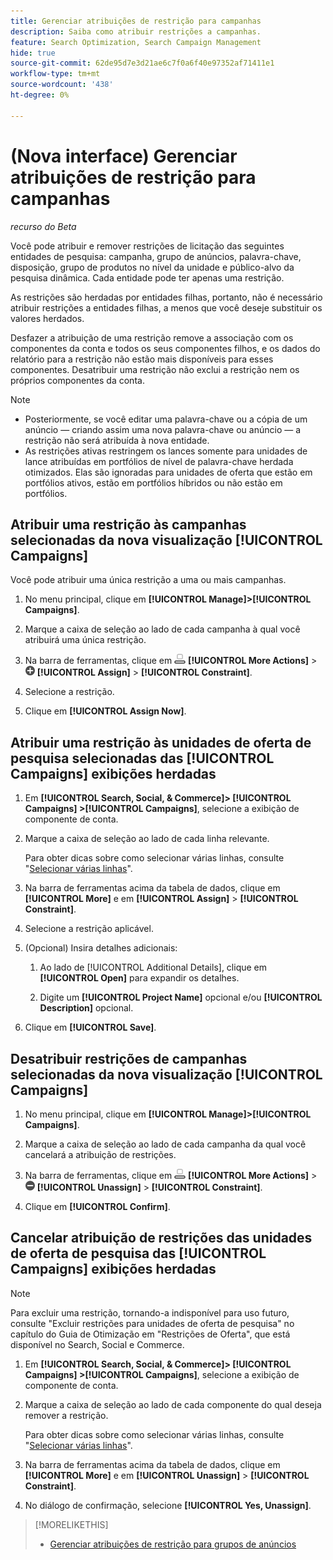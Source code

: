 ```yaml
---
title: Gerenciar atribuições de restrição para campanhas
description: Saiba como atribuir restrições a campanhas.
feature: Search Optimization, Search Campaign Management
hide: true
source-git-commit: 62de95d7e3d21ae6c7f0a6f40e97352af71411e1
workflow-type: tm+mt
source-wordcount: '438'
ht-degree: 0%

---
```


# (Nova interface) Gerenciar atribuições de restrição para campanhas

*recurso do Beta*

Você pode atribuir e remover restrições de licitação das seguintes entidades de pesquisa: campanha, grupo de anúncios, palavra-chave, disposição, grupo de produtos no nível da unidade e público-alvo da pesquisa dinâmica. Cada entidade pode ter apenas uma restrição.

As restrições são herdadas por entidades filhas, portanto, não é necessário atribuir restrições a entidades filhas, a menos que você deseje substituir os valores herdados.

Desfazer a atribuição de uma restrição remove a associação com os componentes da conta e todos os seus componentes filhos, e os dados do relatório para a restrição não estão mais disponíveis para esses componentes. Desatribuir uma restrição não exclui a restrição nem os próprios componentes da conta.

>[!NOTE]
>
>* Posteriormente, se você editar uma palavra-chave ou a cópia de um anúncio — criando assim uma nova palavra-chave ou anúncio — a restrição não será atribuída à nova entidade.
>* As restrições ativas restringem os lances somente para unidades de lance atribuídas em portfólios de nível de palavra-chave herdada otimizados. Elas são ignoradas para unidades de oferta que estão em portfólios ativos, estão em portfólios híbridos ou não estão em portfólios.

## Atribuir uma restrição às campanhas selecionadas da nova visualização [!UICONTROL Campaigns]

Você pode atribuir uma única restrição a uma ou mais campanhas.

1. No menu principal, clique em **[!UICONTROL Manage]>[!UICONTROL Campaigns]**.

1. Marque a caixa de seleção ao lado de cada campanha à qual você atribuirá uma única restrição.

1. Na barra de ferramentas, clique em ![Mais Ações](/help/search-social-commerce/assets/more-actions.png "Mais Ações") **[!UICONTROL More Actions]** > ![Atribuir](/help/search-social-commerce/assets/assign.png "Atribuir") **[!UICONTROL Assign]** > **[!UICONTROL Constraint]**.

1. Selecione a restrição.

1. Clique em **[!UICONTROL Assign Now]**.

## Atribuir uma restrição às unidades de oferta de pesquisa selecionadas das [!UICONTROL Campaigns] exibições herdadas

1. Em **[!UICONTROL Search, Social, & Commerce]> [!UICONTROL Campaigns] >[!UICONTROL Campaigns]**, selecione a exibição de componente de conta.

1. Marque a caixa de seleção ao lado de cada linha relevante.

   Para obter dicas sobre como selecionar várias linhas, consulte &quot;[Selecionar várias linhas](/help/search-social-commerce/common-tasks/navigation-editing-selection/multiple-rows-select.md)&quot;.

1. Na barra de ferramentas acima da tabela de dados, clique em **[!UICONTROL More]** e em **[!UICONTROL Assign]** > **[!UICONTROL Constraint]**.

1. Selecione a restrição aplicável.

1. (Opcional) Insira detalhes adicionais:

   1. Ao lado de [!UICONTROL Additional Details], clique em **[!UICONTROL Open]** para expandir os detalhes.

   1. Digite um **[!UICONTROL Project Name]** opcional e/ou **[!UICONTROL Description]** opcional.

1. Clique em **[!UICONTROL Save]**.

## Desatribuir restrições de campanhas selecionadas da nova visualização [!UICONTROL Campaigns]

1. No menu principal, clique em **[!UICONTROL Manage]>[!UICONTROL Campaigns]**.

1. Marque a caixa de seleção ao lado de cada campanha da qual você cancelará a atribuição de restrições.

1. Na barra de ferramentas, clique em ![Mais Ações](/help/search-social-commerce/assets/more-actions.png "Mais Ações") **[!UICONTROL More Actions]** > ![Atribuir](/help/search-social-commerce/assets/unassign.png "Cancelar atribuição") **[!UICONTROL Unassign]** > **[!UICONTROL Constraint]**.

1. Clique em **[!UICONTROL Confirm]**.

## Cancelar atribuição de restrições das unidades de oferta de pesquisa das [!UICONTROL Campaigns] exibições herdadas

>[!NOTE]
>
>Para excluir uma restrição, tornando-a indisponível para uso futuro, consulte &quot;Excluir restrições para unidades de oferta de pesquisa&quot; no capítulo do Guia de Otimização em &quot;Restrições de Oferta&quot;, que está disponível no Search, Social e Commerce.<!-- verify convention for referencing Optimization Guide here -->

1. Em **[!UICONTROL Search, Social, & Commerce]> [!UICONTROL Campaigns] >[!UICONTROL Campaigns]**, selecione a exibição de componente de conta.

1. Marque a caixa de seleção ao lado de cada componente do qual deseja remover a restrição.

   Para obter dicas sobre como selecionar várias linhas, consulte &quot;[Selecionar várias linhas](/help/search-social-commerce/common-tasks/navigation-editing-selection/multiple-rows-select.md)&quot;.

1. Na barra de ferramentas acima da tabela de dados, clique em **[!UICONTROL More]** e em **[!UICONTROL Unassign]** > **[!UICONTROL Constraint]**.

1. No diálogo de confirmação, selecione **[!UICONTROL Yes, Unassign]**.

>[!MORELIKETHIS]
>
>* [Gerenciar atribuições de restrição para grupos de anúncios](/help/search-social-commerce/new-ui/manage/ad-groups/ad-group-constraint-assignments-manage.md)


